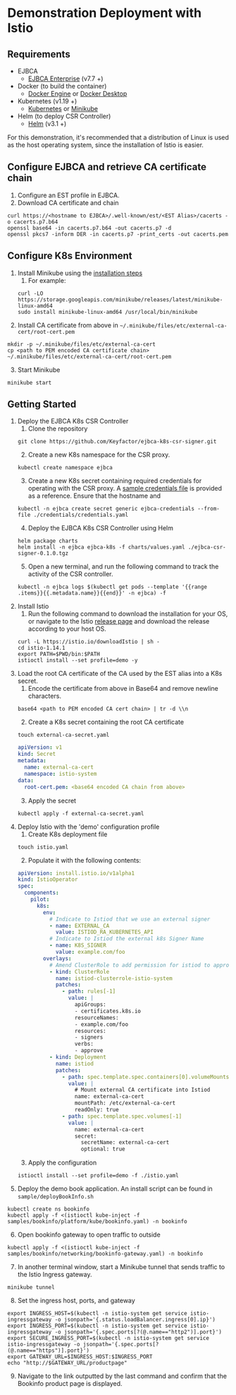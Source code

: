 # Demonstration Deployment with Istio

## Requirements
* EJBCA
    * [EJBCA Enterprise](https://www.primekey.com/products/ejbca-enterprise/) (v7.7 +)
* Docker (to build the container)
    * [Docker Engine](https://docs.docker.com/engine/install/) or [Docker Desktop](https://docs.docker.com/desktop/)
* Kubernetes (v1.19 +)
    * [Kubernetes](https://kubernetes.io/docs/tasks/tools/) or [Minikube](https://minikube.sigs.k8s.io/docs/start/)
* Helm (to deploy CSR Controller)
    * [Helm](https://helm.sh/docs/intro/install/) (v3.1 +)

For this demonstration, it's recommended that a distribution of Linux is used as the host
operating system, since the installation of Istio is easier.

## Configure EJBCA and retrieve CA certificate chain
1. Configure an EST profile in EJBCA.
2. Download CA certificate and chain
```shell
curl https://<hostname to EJBCA>/.well-known/est/<EST Alias>/cacerts -o cacerts.p7.b64
openssl base64 -in cacerts.p7.b64 -out cacerts.p7 -d
openssl pkcs7 -inform DER -in cacerts.p7 -print_certs -out cacerts.pem
```

## Configure K8s Environment
1. Install Minikube using the [installation steps](https://minikube.sigs.k8s.io/docs/start/)
   1. For example:
   ```shell
   curl -LO https://storage.googleapis.com/minikube/releases/latest/minikube-linux-amd64
   sudo install minikube-linux-amd64 /usr/local/bin/minikube
   ```
2. Install CA certificate from above in `~/.minikube/files/etc/external-ca-cert/root-cert.pem`
```shell
mkdir -p ~/.minikube/files/etc/external-ca-cert
cp <path to PEM encoded CA certificate chain> ~/.minikube/files/etc/external-ca-cert/root-cert.pem
```
3. Start Minikube
```shell
minikube start
```

## Getting Started
1. Deploy the EJBCA K8s CSR Controller
   1. Clone the repository
    ```shell
    git clone https://github.com/Keyfactor/ejbca-k8s-csr-signer.git
    ```
   2. Create a new K8s namespace for the CSR proxy.
    ```shell
    kubectl create namespace ejbca
    ```
   3. Create a new K8s secret containing required credentials for operating with the CSR proxy. A [sample credentials file](https://github.com/Keyfactor/ejbca-k8s-csr-signer/blob/main/credentials/sample.yaml) is provided as a reference. Ensure that the hostname and 
    ```shell
    kubectl -n ejbca create secret generic ejbca-credentials --from-file ./credentials/credentials.yaml
    ```
   4. Deploy the EJBCA K8s CSR Controller using Helm
    ```shell
    helm package charts
    helm install -n ejbca ejbca-k8s -f charts/values.yaml ./ejbca-csr-signer-0.1.0.tgz
    ```
   5. Open a new terminal, and run the following command to track the activity of the CSR controller.
    ```shell
    kubectl -n ejbca logs $(kubectl get pods --template '{{range .items}}{{.metadata.name}}{{end}}' -n ejbca) -f
    ```
2. Install Istio
   1. Run the following command to download the installation for your OS, or navigate to the Istio [release page](https://github.com/istio/istio/releases/tag/1.14.1) and download the release according to your host OS.
    ```shell
    curl -L https://istio.io/downloadIstio | sh -
    cd istio-1.14.1
    export PATH=$PWD/bin:$PATH
    istioctl install --set profile=demo -y
    ```
3. Load the root CA certificate of the CA used by the EST alias into a K8s secret. 
   1. Encode the certificate from above in Base64 and remove newline characters.
   ```shell
   base64 <path to PEM encoded CA cert chain> | tr -d \\n
   ```
   2. Create a K8s secret containing the root CA certificate
    ```shell
    touch external-ca-secret.yaml
    ```
    ```yaml
    apiVersion: v1
    kind: Secret
    metadata:
      name: external-ca-cert
      namespace: istio-system
    data:
      root-cert.pem: <base64 encoded CA chain from above>
    ```
   3. Apply the secret
    ```shell
    kubectl apply -f external-ca-secret.yaml
    ```
4. Deploy Istio with the 'demo' configuration profile
   1. Create K8s deployment file
    ```shell
    touch istio.yaml
    ```
   2. Populate it with the following contents:
    ```yaml
    apiVersion: install.istio.io/v1alpha1
    kind: IstioOperator
    spec:
      components:
        pilot:
          k8s:
            env:
              # Indicate to Istiod that we use an external signer
              - name: EXTERNAL_CA
                value: ISTIOD_RA_KUBERNETES_API
              # Indicate to Istiod the external k8s Signer Name
              - name: K8S_SIGNER
                value: example.com/foo
            overlays:
              # Amend ClusterRole to add permission for istiod to approve certificate signing by custom signer
              - kind: ClusterRole
                name: istiod-clusterrole-istio-system
                patches:
                  - path: rules[-1]
                    value: |
                      apiGroups:
                      - certificates.k8s.io
                      resourceNames:
                      - example.com/foo
                      resources:
                      - signers
                      verbs:
                      - approve
              - kind: Deployment
                name: istiod
                patches:
                  - path: spec.template.spec.containers[0].volumeMounts[-1]
                    value: |
                      # Mount external CA certificate into Istiod
                      name: external-ca-cert
                      mountPath: /etc/external-ca-cert
                      readOnly: true
                  - path: spec.template.spec.volumes[-1]
                    value: |
                      name: external-ca-cert
                      secret:
                        secretName: external-ca-cert
                        optional: true
    ```
   3. Apply the configuration
    ```shell
    istioctl install --set profile=demo -f ./istio.yaml
    ```
5. Deploy the demo book application. An install script can be found in `sample/deployBookInfo.sh`
  ```shell
  kubectl create ns bookinfo
  kubectl apply -f <(istioctl kube-inject -f samples/bookinfo/platform/kube/bookinfo.yaml) -n bookinfo
  ```
6. Open bookinfo gateway to open traffic to outside
```shell
kubectl apply -f <(istioctl kube-inject -f samples/bookinfo/networking/bookinfo-gateway.yaml) -n bookinfo
```
7. In another terminal window, start a Minikube tunnel that sends traffic to the Istio Ingress gateway.
```shell
minikube tunnel
```
8. Set the ingress host, ports, and gateway
```shell
export INGRESS_HOST=$(kubectl -n istio-system get service istio-ingressgateway -o jsonpath='{.status.loadBalancer.ingress[0].ip}')
export INGRESS_PORT=$(kubectl -n istio-system get service istio-ingressgateway -o jsonpath='{.spec.ports[?(@.name=="http2")].port}')
export SECURE_INGRESS_PORT=$(kubectl -n istio-system get service istio-ingressgateway -o jsonpath='{.spec.ports[?(@.name=="https")].port}')
export GATEWAY_URL=$INGRESS_HOST:$INGRESS_PORT
echo "http://$GATEWAY_URL/productpage"
```
9. Navigate to the link outputted by the last command and confirm that the Bookinfo product page is displayed.
